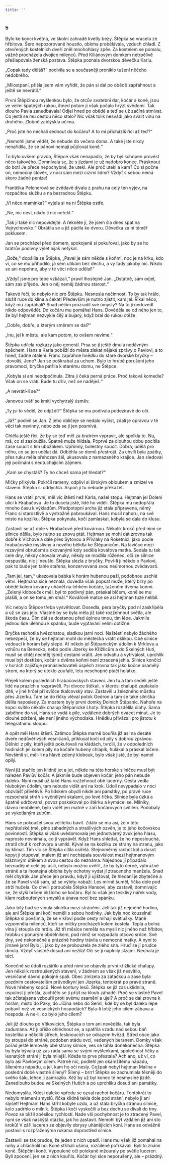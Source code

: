 ```yaml
---
title: ''
---
```


### 5

Bylo ke konci května, ve školní zahradě kvetly bezy. Štěpka se vracela ze hřbitova. Šero nepozorovaně houstlo, obloha probělávala, vzduch chladl. Z otevřených kostelních dveří zněl mnohohlasý zpěv. Za kostelem se pomalu, vážně procházela dvojice milenců. Před Kiliánovým domkem netrpělivě přešlapovala ženská postava. Štěpka poznala dvorskou děvečku Karlu.

„Copak tady děláš?“ podivila se a současněji proniklo tušení něčeho nedobrého.

„Milostpaní, přišla jsem vám vyřídit, že pán si dal po obědě zapřáhnout a ještě se nevrátil.“

První Štěpčinou myšlenkou bylo, že otcův svatební dar, kočár a koně, jsou ve velmi špatných rukou, ihned potom ji však počalo hrýzt svědomí. Tak dlouho Pavla zanedbávala! Odjel hned po obědě a teď se už začíná stmívat. Co jestli se mu cestou něco stalo? Nic však tolik nesvádí jako svalit vinu na druhého. Zlobně zablýskla očima.

„Proč jste ho nechali sednout do kočáru? A to mi přicházíš říci až teď?“

„Nemohli jsme vědět, že nebude do večera doma. A také jste nikdy nenařídila, že se pánovi nemají půjčovat koně.“

To bylo ovšem pravda, Štěpce však nenapadlo, že by byl schopen provést něco takového. Domnívala se, že s jízdami je už nadobro konec. Prásknout do bot! Je přece nepochybné, že utekl. Ale proč utekl a kam? Co si počne on, nemocný člověk, v noci sám mezi cizími lidmi? Vždyť s sebou nemá skoro žádné peníze!

Františka Pelcnerová se zvědavě dívala z prahu na celý ten výjev, na rozpačitou služku a na bezradnou Štěpku.

„Ví něco maminka?“ vyjela si na ni Štěpka ostře.

„Ne, nic neví, nikdo jí nic neřekl.“

„Tak jí také nic nepovídejte. A řekněte jí, že jsem šla dnes spat na Vejrychovsko.“ Obrátila se a již pádila ke dvoru. Děvečka za ní téměř poklusem.

Jan se procházel před domem, spokojeně si pokuřoval, jako by se ho bratrův podivný výlet nijak netýkal.

„Bože,“ dopálila se Štěpka, „Pavel je sám někde s koňmi, noc je na krku, kdo ví, co se mu přihodilo, já sem utíkám bez dechu, a vy tady jakoby nic. Nikdo se ani nepohne, aby v té věci něco udělal!“

„Vždyť jsme pro tebe vzkázali,“ pravil lhostejně Jan. „Ostatně, sám odjel, sám zas přijede. Jen o něj neměj žádnou starost.“

Takové řeči, to nebylo nic pro Štěpku. Nesnesla nečinnost. To by tak hrálo, složit ruce do klína a čekat! Především je nutno zjistit, kam jel. Říkal něco, když mu zapřahali? Snad něčím prozradil své úmysly? Na to jí nedovedl nikdo odpovědět. Do kočáru mu pomáhal Hans. Dověděla se od něho jen to, že byl hejtman nezvykle čilý a bujarý, když bral do rukou otěže.

„Dobře, dobře, a kterým směrem se dal?“

„Inu, jel k městu, ale kam potom, to ovšem nevíme.“

Štěpka udílela rozkazy jako generál. Prsa se jí ještě dmula nedávným spěchem. Hans a Karla poběží do města získat nějaké zprávy o Pavlovi, a to hned, žádné otálení. Franc zapřáhne hnědku do staré dvorské bryčky – dovolíš, Jene? Jan se poškrabal za uchem. Bylo to hrubé porušení jeho pravomoci, bryčka patřila k starému domu, ne Štěpce.

„Kobyla si ani neodpočinula. Zítra ji čeká perná práce. Proč taková komedie? Však on se vrátí. Bude tu dřív, než se naděješ.“

„A nevrátí-li se?“

Janovou tváří se kmitl vychytralý úsměv.

„Ty jsi to věděl, že odjíždí?“ Štěpka se mu podívala podezíravě do očí.

„Já?“ podivil se Jan. Z jeho obličeje se nedalo vyčíst, zdali je opravdu v té věci tak nevinný, nebo zda se jí jen posmívá.

Chtěla ještě říci, že by se teď měl za bratrem vypravit, ale spolkla to. Nu, má, co si zasloužila. Špatně muže hlídala. Poprvé za dlouhou dobu pocítila zase soucit s tím ubožákem. Upřímný, bolestný soucit. Dobrá, udělá pro něho, co se jen udělat dá. Odběhla se domů přestrojit. Za chvíli byla zpátky, přes ruku měla přehozen šál, ukusovala z namazaného krajíce. Jan sledoval její počínání s neutuchajícím zájmem.

„Kam se chystáš? Ty ho chceš sama jet hledat?“

Mlčky přikývla. Pokrčil rameny, odplivl si širokým obloukem a zmizel ve stavení. Štěpka si oddychla. Aspoň jí tu nebude překážet.

Hans se vrátil první, měl víc štěstí než Karla, našel stopu. Hejtman jel Dolení ulicí k Hrabačovu. Je to docela jisté, lidé ho viděli. Štěpka mu nedopřála mnoho času k výkladům. Předpotopní archa již stála připravena, němý Franc si starostlivě a výstražně pobroukával. Hans musil nahoru, na své místo na kozlíku. Štěpka pokynula, kočí zamlaskal, kobyla se dala do klusu.

Zastavili se až dole v Hrabačově před kovárnou. Několik kroků před nimi se silnice dělila, bylo nutno se znovu ptát. Hejtman se mohl dát zrovna tak dobře k Víchové a dále přes Sytovou a Přívlaky na Roketnici, jako podle hrabačovské myslivny a nového bělidla ke Štěpanicům. Na lavičce mezi rezavými obručemi a okovanými koly seděla kovářova matka. Sedala tu tak celé dny, někdy chovala vnuky, někdy se modlila růženec, oči ze silnice nespustila, nic jí neušlo. Štěpka slezla z bryčky. Poví-li jí někdo o Pavlovi, pak to bude jen tahle stařena, konzervovaná svou neúmornou zvědavostí.

„Tam jel, tam,“ ukazovala babka k horám hubenou paží, podobnou uschlé větvi. Hejtmana sice neznala, dovedla však popsat muže, který brzy po obědě kolem kovárny uháněl na lehkém kočáře, taženém dvěma koňmi. „Zelený klobouček měl, byl to podivný pán, práskal bičem, koně se mu plašili, a on se tomu jen smál.“ Kovářově matce se asi hejtman tuze nelíbil.

Víc nebylo Štěpce třeba vysvětlovat. Dosedla, péra bryčky pod ní zaskřípěla a už se zas jelo. Vlastně by se byla měla již také rozžehnout světla, ale škoda času. Čím dál se dostanou před úplnou tmou, tím lépe. Jakmile jednou lidé ulehnou k spánku, bude vyptávání velmi obtížné.

Bryčka rachotila hvězdnatou, sladkou jarní nocí. Naštěstí nebylo žádného nebezpečí, že by se hejtman mohl do městečka vrátit oklikou. Obě silnice vedoucí k horám byly slepé. Ať někdo jel Štěpanickým údolím k Mrklovu a vzhůru na Benecko, nebo podle Jizerky ke Křižlicům a do Skelných Hutí, musil se chtěj nechtěj týmiž cestami vrátit. Jen odvahu a vytrvalost, uprchlík musí být dostižen, kočár s dvěma koňmi není ztracená jehla. Silnice končící v horách zajišťuje pronásledovateli úspěch zrovna tak jako kočce osamělý strom, na který se uteklo zoufalé, letu neschopné ptačí holátko.

Přejeli kolem posledních hrabačovských stavení. Jen tu a tam seděli ještě lidé na prazích a rozprávěli. Psi divoce štěkali, v kterési chalupě zaplakalo dítě, v jiné hrčel při svíčce tkalcovský stav. Zastavili u železného můstku přes Jizerku. Tam se do říčky vléval potok Gedron a tam se také silnička dělila naposledy. Za mostem byly první domky Dolních Štěpanic. Nahoře na kopci svítilo několik chalup Štěpanické Lhoty. Štěpka rozdělila úlohy. Sama zaběhne do vsi, Hans se vydá k pile, vzdálené dobrých dvacet minut. Je to dlouhé zdržení, ale není jiného východiska. Hnědku přivázali pro jistotu k telegrafnímu sloupu.

A opět měl Hans štěstí. Zatímco Štěpka marně bouřila již asi na desáté dveře nedůvěřivých vesničanů, přiklusal kočí od pily s dobrou zprávou. Dělníci z pily, kteří ještě pokuřovali na kládách, tvrdili, že v odpoledních hodinách jel kolem pily na kočáře hubený chlapík, hulákal a práskal bičem. Nevšimli si, měl-li na hlavě zelený klobouk, bylo však jisté, že byl namol opilý.

Nyní již stačilo jen klidně jet a jet, někde na této horské silničce musí být nalezen Pavlův kočár. A jakmile bude objeven kočár, jeho pán nebude daleko. Nyní musil už také Hans rozžehnout obě lucerny. Cesta vedla hlubokým údolím, tam nebude vidět ani na krok. Údolí nevypadalo v noci obzvlášť přívětivě. Po lidském obydlí nikde ani památky, po pravé ruce rozsochatá stráň s vyčnělými skalami, po levé říčka. Silnice byla úzká a špatně udržovaná, povoz poskakoval po štěrku a kymácel se. Milníky, dávno neobílené, bylo vidět jen matně v záři kočárových svítilen. Podobaly se vykotlaným zubům.

Hans se pokoušel svou velitelku bavit. Zdálo se mu asi, že v této nepřátelské tmě, plné záhadných a strašlivých ozvěn, je to jeho kočovskou povinností. Štěpka si však uvědomovala jen jednotvárný zvuk jeho hlasu, naprosto nevnímala, co jí vyprávěl. Když Hans shledal, že ho neposlouchá, ztratil chuť k rozhovoru a umlkl. Kýval se na kozlíku ze strany na stranu, jako by klímal. Tím víc se Štěpka cítila osiřelá. Stejnoměrný rachot kol a dusot kopyt ji otupoval, málem již ani nechápala souvislost mezi hejtmanovým bláznivým útěkem a svou cestou do neznáma. Najednou jí připadalo beznadějné celé její úsilí, nebylo možno uvěřit, že by tyto černé, výhružné stráně a ta lhostejná obloha byly ochotny vydat jí ztraceného manžela. Snad měl chytrák Jan přece jen pravdu, když ji ujišťoval, že hledání je zbytečné a že se Pavel vrátí sám, až se výletu nabaží. Les mírně šuměl, říčka dole pod strží hučela. Co chvíli poroučela Štěpka Hansovi, aby zastavil, domnívajíc se, že slyší hrčení blížícího se kočáru. Byl to však jen tesklivý nářek vody, klam rozbouřených smyslů a únava noci bez spánku.

Jako bílý had se vinula silnička mezi stráněmi. Jeli tak již nejméně hodinu, ale ani Štěpka ani kočí neměli s sebou hodinky. Jak byla noc kouzelná! Štěpka si povšimla, že se v křoví podle cesty míhají světlušky. Maně vzpomněla milenců, kteří se mlčky procházeli kolem kostela. Teplá a bolná vlna jí stoupla do hrdla. Již tři měsíce neměla na mysli nic jiného než hřbitov, hrobku s ponurým obdélníkem, pod nímž se rozpadalo otcovo srdce. Své dny, své nekonečné a prázdné hodiny trávila u nemocné matky. A nyní to jímavé jaro! Bylo jí, jako by se probouzela ze zlého sna. Hruď se jí prudce dmula. Vždyť vlastně dosud ani nežila! Oči se jí naplnily slzami. Nechala je téci.

Konečně se údolí rozšířilo a před nimi se objevily první křižlické chalupy. Jen několik roztroušených stavení, v žádném se však již nesvítilo, vesničané dávno pokojně spali. Obec zmizela za zatáčkou a zase byla pozdním cestovatelům průvodkyní jen Jizerka, tentokrát po pravé straně. Nové hřebeny kopců. Nové kontury lesů. Štěpka se již zas uklidnila, ospalost ji přešla, zachtělo se jí přijít na kloub záhadě. Proč se vlastně Pavel tak zčistajasna vzbouřil proti svému osamění a ujel? A proč se dal zrovna k horám, místo do Paky, do Jičína nebo do Semil, kde by se byl daleko lépe pobavil než ve vesnických hospodách? Byla-li totiž jeho cílem zábava a hospoda. A ne-li, co bylo jeho cílem?

Jeli již dlouho po Vítkovicích, Štěpka o tom ani nevěděla, tak byla zadumána. Až jí přišlo ohlédnout se, a spatřila vzadu nad sebou báň kostelíka a několik střech, lesknoucích se odrazem hvězd. Střed obce jako by stoupal do stráně, podoben stádu ovcí, vedených beranem. Domky však pořád ještě lemovaly obě strany silnice, ves se táhla donekonečna. Štěpka by byla bývala už zas ráda sama se svými myšlenkami, společnost říčky a lesnatých strání jí byla milejší. Kdeže to prve přestala? Ach ano, už ví, co bylo asi Pavlovým cílem. Patrně nic, podlehl jen okamžitému nápadu, šílenému nápadu, a jel, kam ho oči nesly. Cožpak nebyl hejtman Malina v poslední době vlastně šílený? Šílený – brrr! Štěpka se zachumlala těsněji do svého šálu, lehce ji zamrazilo. Kéž by už byl konec té nesmyslné jízdě. Zanedlouho budou ve Skelných Hutích a po uprchlíku dosud ani památky.

Nedomyslila. Kdesi daleko vpředu se ozval rachot kočáru. Tentokrát to nebylo mámení smyslů, říčka klidně tekla dole pod strání, nebylo ji ani slyšet! Hejtman! Hans strhl kobyle uzdu, a už stála bryčka stranou silnice, kolo zadrhlo o milník. Štěpka i kočí vyskočili a bez dechu se dívali do tmy. Povoz se blížil zběsilou rychlostí. Nade vši pochybnost je to ztracený Pavel, nyní se však naskýtá otázka, jak ho zastavit. Nemohl být vzdálen již ani sto kroků! V záři luceren se objevily obrysy uhánějících koní. Hans se odvážně postavil s rozpřaženýma rukama doprostřed silnice.

Zastavili se tak prudce, že jeden z nich upadl. Hans mu však již pomáhal na nohy a chlácholil ho. Koně stříhali ušima, rozčileně pofrkávali. Byli to známí koně. Štěpčini koně. Vypoulené oči polekaně mžouraly po světle luceren. Byli zpocení, jen se z nich kouřilo. Kočár byl sice neporušený, ale – prázdný.
